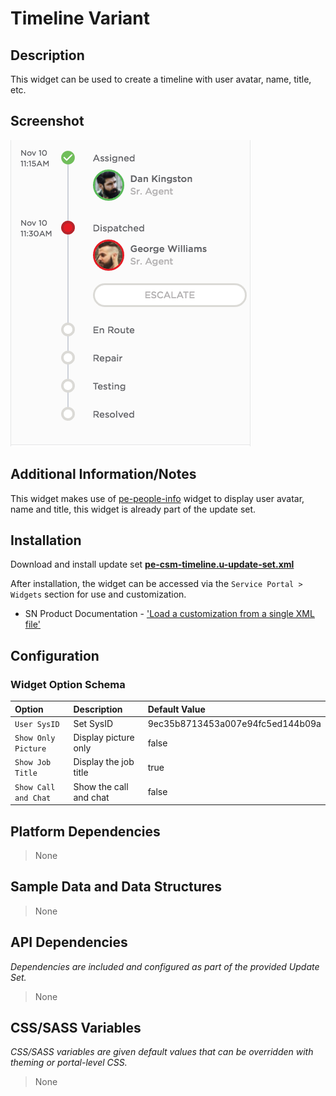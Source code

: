 # Timeline Variant

## Description

This widget can be used to create a timeline with user avatar, name, title, etc.

## Screenshot

![Timeline Variant](../../images/pe-csm-timeline.png)

## Additional Information/Notes

This widget makes use of [pe-people-info](https://github.com/platform-experience/serviceportal-widget-library/tree/master/people-card/pe-people-info) widget to display user avatar, name and title, this widget is already part of the update set.

## Installation

Download and install update set **[pe-csm-timeline.u-update-set.xml](https://github.com/platform-experience/serviceportal-widget-library/blob/master/timeline/pe-csm-timeline/pe-csm-timeline.u-update-set.xml)**

After installation, the widget can be accessed via the `Service Portal > Widgets` section for use and customization.

* SN Product Documentation - ['Load a customization from a single XML file'](https://docs.servicenow.com/bundle/kingston-application-development/page/build/system-update-sets/task/t_SaveAnUpdateSetAsAnXMLFile.html)

## Configuration

### Widget Option Schema

| Option | Description | Default Value |
| :--- | :--- | :--- |
| `User SysID` | Set SysID | 9ec35b8713453a007e94fc5ed144b09a |
| `Show Only Picture` | Display picture only | false |
| `Show Job Title` | Display the job title | true |
| `Show Call and Chat` | Show the call and chat | false |

## Platform Dependencies

> None

## Sample Data and Data Structures

> None

## API Dependencies

*Dependencies are included and configured as part of the provided Update Set.*

> None

## CSS/SASS Variables

_CSS/SASS variables are given default values that can be overridden with theming or portal-level CSS._

> None